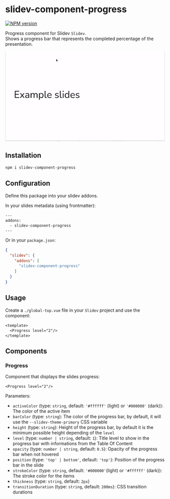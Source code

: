 # slidev-component-progress

[![NPM version](https://img.shields.io/npm/v/slidev-component-progress?color=3AB9D4&label=)](https://www.npmjs.com/package/slidev-component-progress)

Progress component for Slidev `Slidev`.  
Shows a progress bar that represents the completed percentage of the presentation.

![Progress demo](./assets/progress.gif)

## Installation

```bash
npm i slidev-component-progress
```

## Configuration

Define this package into your slidev addons.

In your slides metadata (using frontmatter):
```
---
addons:
  - slidev-component-progress
---
```

Or in your `package.json`:
```json
{
  "slidev": {
    "addons": [
      "slidev-component-progress"
    ]
  }
}
```

## Usage

Create a `./global-top.vue` file in your `Slidev` project and use the component:
```vue
<template>
  <Progress level="2"/>
</template>
```

## Components

### Progress

Component that displays the slides progress:
```vue
<Progress level="2"/>
```

Parameters:

* `activeColor` (type: `string`, default: `'#ffffff'` (light) or `'#000000'` (dark)): The color of the active item
* `barColor` (type: `string`): The color of the progress bar, by default, it will use the `--slidev-theme-primary` CSS variable
* `height` (type: `string`): Height of the progress bar, by default it is the minimum possible height depending of the `level`
* `level` (type: `number | string`, default: `1`): Title level to show in the progress bar with informations from the Table Of Content
* `opacity`  (type: `number | string`, default: `0.5`): Opacity of the progress bar when not hovered
* `position` (type: `'top' | bottom'`, default: `'top'`): Position of the progress bar in the slide
* `strokeColor` (type: `string`, default: `'#000000'`(light) or `'#ffffff'` (dark)): The stroke color for the items
* `thickness` (type: `string`, default: `2px`)
* `transitionDuration` (type: `string`, default: `200ms`): CSS transition durations
